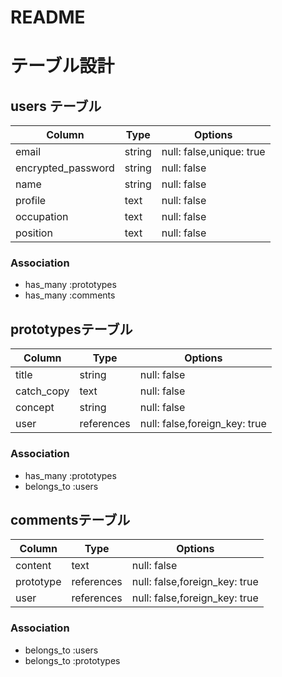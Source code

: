# README


# テーブル設計

## users テーブル

| Column                          | Type   | Options     |
| ------------------              | ------ | ----------- |
| email                           | string | null: false,unique: true|
| encrypted_password              | string | null: false|
| name                            | string | null: false |
| profile                         | text   | null: false |
| occupation                      | text   | null: false |
| position                        | text   | null: false |

### Association

- has_many :prototypes
- has_many :comments


##  prototypesテーブル

| Column                          | Type       | Options     |
| ------------------              | ------     | ----------- |
| title                           | string     | null: false|
| catch_copy                      | text       | null: false|
| concept                         | string     | null: false |
| user                            | references | null: false,foreign_key: true|

### Association

- has_many :prototypes
- belongs_to :users


## commentsテーブル

| Column                          | Type       | Options     |
| ------------------              | ------     | ----------- |
| content                         | text       | null: false|
| prototype                       | references | null: false,foreign_key: true|
| user                            | references | null: false,foreign_key: true |

### Association

- belongs_to :users
- belongs_to :prototypes
